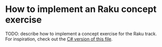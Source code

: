 # How to implement an Raku concept exercise

TODO: describe how to implement a concept exercise for the Raku track. For inspiration, check out the [C# version of this file][csharp-implementing].

[csharp-implementing]: ../../csharp/reference/implementing-a-concept-exercise.md
